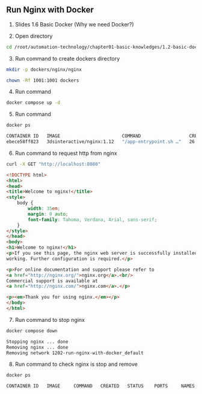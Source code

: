 ## Run Nginx with Docker

1. Slides 1.6 Basic Docker (Why we need Docker?)

2. Open directory
```bash
cd /root/automation-technology/chapter01-basic-knowledges/1.2-basic-docker/02-run-nginx-with-docker
```

3. Run command to create dockers directory
```bash
mkdir -p dockers/nginx/nginx
```
```bash
chown -Rf 1001:1001 dockers
```

4. Run command
```bash
docker compose up -d
```

5. Run command
```bash
docker ps
```

```bash
CONTAINER ID   IMAGE                       COMMAND                  CREATED          STATUS          PORTS                                         NAMES
ebece58ff823   3dsinteractive/nginx:1.12   "/app-entrypoint.sh …"   26 seconds ago   Up 25 seconds   0.0.0.0:8080->8080/tcp, 0.0.0.0:8443->8443/tcp   nginx
```

6. Run command to request http from nginx
```bash
curl -X GET "http://localhost:8080"
```

```html
<!DOCTYPE html>
<html>
<head>
<title>Welcome to nginx!</title>
<style>
    body {
        width: 35em;
        margin: 0 auto;
        font-family: Tahoma, Verdana, Arial, sans-serif;
    }
</style>
</head>
<body>
<h1>Welcome to nginx!</h1>
<p>If you see this page, the nginx web server is successfully installed and
working. Further configuration is required.</p>

<p>For online documentation and support please refer to
<a href="http://nginx.org/">nginx.org</a>.<br/>
Commercial support is available at
<a href="http://nginx.com/">nginx.com</a>.</p>

<p><em>Thank you for using nginx.</em></p>
</body>
</html>
```

7. Run command to stop nginx
```bash
docker compose down
```

```bash
Stopping nginx ... done
Removing nginx ... done
Removing network 1202-run-nginx-with-docker_default
```

8. Run command to check nginx is stop and remove
```bash
docker ps
```

```bash
CONTAINER ID   IMAGE     COMMAND   CREATED   STATUS    PORTS     NAMES
```

